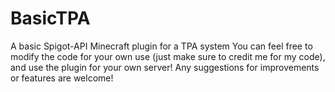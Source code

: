 # BasicTPA
A basic Spigot-API Minecraft plugin for a TPA system
You can feel free to modify the code for your own use (just make sure to credit me for my code), and use the plugin for your own server!
Any suggestions for improvements or features are welcome!
